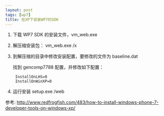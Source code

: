 ```yaml
---
layout: post
tags: [wp7]
title: 在XP下安装WP7的SDK
---
```


1. 下载 WP7 SDK 的安装文件，vm_web.exe

2. 解压缩安装包：
   vm_web.exe /x

3. 到解压缩的目录中修改安装配置，要修改的文件为 baseline.dat 

    找到 gencomp7788 配置，并修改如下配置：

        InstallOnLHS=0
        InstallOnWinXP=0

4. 运行安装
   setup.exe /web

参考:
http://www.redfrogfish.com/483/how-to-install-windows-phone-7-developer-tools-on-windows-xp/
